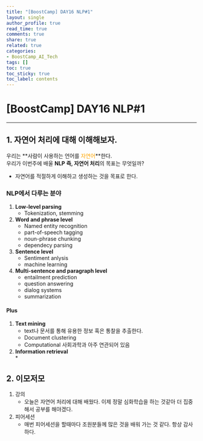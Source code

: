 ```yaml
---
title: "[BoostCamp] DAY16 NLP#1"
layout: single
author_profile: true
read_time: true
comments: true
share: true
related: true
categories:
- BoostCamp_AI_Tech
tags: []
toc: true
toc_sticky: true
toc_label: contents
---
```


# [BoostCamp] DAY16 NLP#1
---   

## 1. 자연어 처리에 대해 이해해보자.    
우리는 **사람이 사용하는 언어를 <span style="color:orange">자연어</span>**한다.    
우리가 이번주에 배울 **NLP 즉, 자연어 처리**의 목표는 무엇일까?   
* 자연어를 적절하게 이해하고 생성하는 것을 목표로 한다.   

### NLP에서 다루는 분야   
1. **Low-level parsing**
	* Tokenization, stemming   
2. **Word and phrase level**    
	* Named entity recognition    
	* part-of-speech tagging    
	* noun-phrase chunking   
	* dependecy parsing    
3. **Sentence level**   
	* Sentiment anlysis    
	* machine learning    
4. **Multi-sentence and paragraph level**    
	* entailment prediction   
	* question answering    
	* dialog systems   
	* summarization   


#### Plus   

1. **Text mining**   
	* text나 문서를 통해 유용한 정보 혹은 통찰을 추출한다. 
	* Document clustering   
	* Computational 사회과학과 아주 연관되어 있음   
2. **Information retrieval**   
	*  




## 2. 이모저모   

1. 강의   
	* 오늘은 자연어 처리에 대해 배웠다. 이제 정말 심화학습을 하는 것같아 더 집중해서 공부를 해야겠다.    
2. 피어세션   
	* 매번 피어세션을 할때마다 조원분들께 많은 것을 배워 가는 것 같다. 항상 감사하다.
